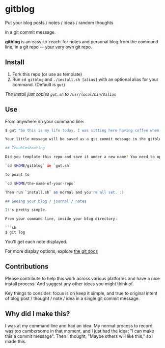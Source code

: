 # gitblog

Put your blog posts / notes / ideas / random thoughts

in a git commit message.

**gitblog** is an easy-to-reach-for notes and personal blog from the command line, in a git repo -- your very own git repo. 

## Install

1. Fork this repo (or use as template)
2. Run `cd gitblog` and `./install.sh [alias]` with an optional alias for your command. (Default is `gut`)

*The install just copies `gut.sh` to `/usr/local/bin/$alias`*

## Use

From anywhere on your command line:

```sh
$ gut "So this is my life today. I was sitting here having coffee when all of a sudden the phone wrang."```

Your little message will be saved as a git commit message in the gitblog repo. 

## Troubleshooting

Did you template this repo and save it under a new name? You need to update the line:

`cd $HOME/gitblog` in `gut.sh` 

to point to

`cd $HOME/the-name-of-your-repo` 

Then run `install.sh` as normal and you're all set. :)

## Seeing your blog / journal / notes

It's pretty simple.

From your command line, inside your blog directory:

```sh
$ git log
```

You'll get each note displayed. 

For more display options, explore [the git docs](https://git-scm.com/dochttps://git-scm.com/doc)

## Contributions

Please contribute to help this work across various platforms and have a nice install process. And suggest any other ideas you might think of. 

Key things to consider: focus is on keep it simple, and true to original intent of blog post / thought / note / idea in a single git commit message. 

## Why did I make this?

I was at my command line and had an idea. My normal process to record, was too cumbersome in that moment, and I just had the idea: "I can make this a commit message". Then I thought, "Maybe others will like this," so I made this.
